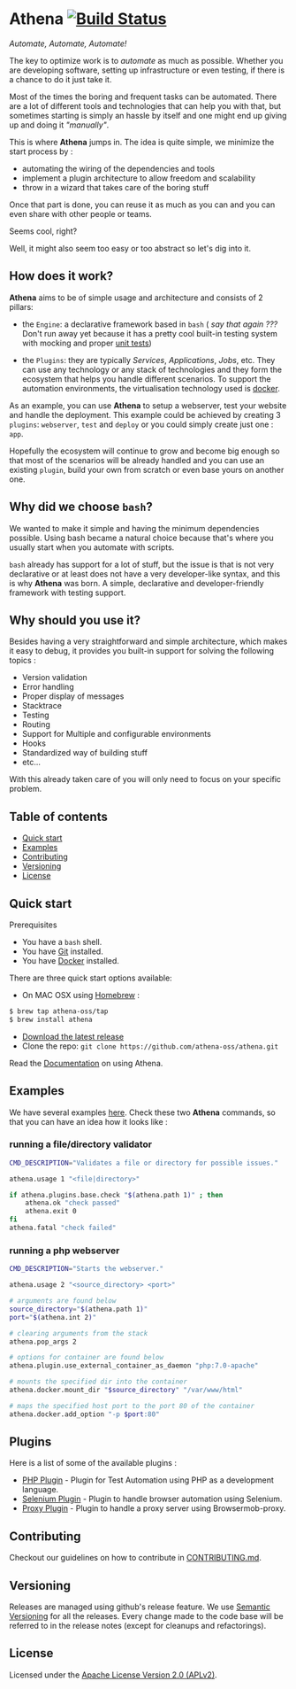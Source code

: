 # Athena [![Build Status](https://travis-ci.org/athena-oss/athena.svg?branch=master)](https://travis-ci.org/athena-oss/athena)

*Automate, Automate, Automate!*

The key to optimize work is to *automate* as much as possible. Whether you are developing software, setting up infrastructure or even testing, if there is a chance to do it just take it.

Most of the times the boring and frequent tasks can be automated. There are a lot of different tools and technologies that can help you with that, but sometimes starting is simply an hassle by itself and one might end up giving up and doing it *"manually"*.

This is where **Athena** jumps in. The idea is quite simple, we minimize the start process by :

 * automating the wiring of the dependencies and tools
 * implement a plugin architecture to allow freedom and scalability
 * throw in a wizard that takes care of the boring stuff

Once that part is done, you can reuse it as much as you can and you can even share with other people or teams.

Seems cool, right?

Well, it might also seem too easy or too abstract so let's dig into it.

## How does it work?

**Athena** aims to be of simple usage and architecture and consists of 2 pillars:

 * the `Engine`: a declarative framework based in `bash` ( *say that again ???* Don't run away yet because it has a pretty cool built-in testing system with mocking and proper [unit tests](tests/))

 * the `Plugins`: they are typically *Services*, *Applications*, *Jobs*, etc. They can use any technology or any stack of technologies and they form the ecosystem that helps you handle different scenarios. To support the automation environments, the virtualisation technology used is [docker](https://www.docker.com/).


As an example, you can use **Athena** to setup a webserver, test your website and handle the deployment. This example could be achieved by creating 3 `plugins`: `webserver`, `test` and `deploy` or you could simply create just one : `app`.

Hopefully the ecosystem will continue to grow and become big enough so that most of the scenarios will be already handled and you can use an existing `plugin`, build your own from scratch or even base yours on another one.

## Why did we choose `bash`?

We wanted to make it simple and having the minimum dependencies possible. Using bash became a natural choice because that's where you usually start when you automate with scripts.

`bash` already has support for a lot of stuff, but the issue is that is not very declarative or at least does not have a very developer-like syntax, and this is why **Athena** was born. A simple, declarative and developer-friendly framework with testing support.

## Why should you use it?

Besides having a very straightforward and simple architecture, which makes it easy to debug, it provides you built-in support for solving the following topics :
  * Version validation
  * Error handling
  * Proper display of messages
  * Stacktrace
  * Testing
  * Routing
  * Support for Multiple and configurable environments
  * Hooks
  * Standardized way of building stuff
  * etc...

With this already taken care of you will only need to focus on your specific problem.

## Table of contents

* [Quick start](#quick-start)
* [Examples](#examples)
* [Contributing](#contributing)
* [Versioning](#versioning)
* [License](#license)


## Quick start

Prerequisites
 * You have a `bash` shell.
 * You have [Git](https://git-scm.com/) installed.
 * You have [Docker](https://www.docker.com/) installed.

There are three quick start options available:

* On MAC OSX using [Homebrew](http://brew.sh/) :
```bash
$ brew tap athena-oss/tap
$ brew install athena
```

* [Download the latest release](https://github.com/athena-oss/athena/releases/latest)
* Clone the repo: `git clone https://github.com/athena-oss/athena.git`

Read the [Documentation](http://athena-oss.github.io/athena) on using Athena.

## Examples

We have several examples [here](docs/examples). Check these two **Athena** commands, so that you can have an idea how it looks like :

### running a file/directory validator
```bash
CMD_DESCRIPTION="Validates a file or directory for possible issues."

athena.usage 1 "<file|directory>"

if athena.plugins.base.check "$(athena.path 1)" ; then
	athena.ok "check passed"
	athena.exit 0
fi
athena.fatal "check failed"
```

### running a php webserver
```bash
CMD_DESCRIPTION="Starts the webserver."

athena.usage 2 "<source_directory> <port>"

# arguments are found below
source_directory="$(athena.path 1)"
port="$(athena.int 2)"

# clearing arguments from the stack
athena.pop_args 2

# options for container are found below
athena.plugin.use_external_container_as_daemon "php:7.0-apache"

# mounts the specified dir into the container
athena.docker.mount_dir "$source_directory" "/var/www/html"

# maps the specified host port to the port 80 of the container
athena.docker.add_option "-p $port:80"
```

## Plugins

Here is a list of some of the available plugins :

* [PHP Plugin](https://github.com/athena-oss/plugin-php) - Plugin for Test Automation using PHP as a development language.
* [Selenium Plugin](https://github.com/athena-oss/plugin-selenium) - Plugin to handle browser automation using Selenium.
* [Proxy Plugin](https://github.com/athena-oss/plugin-selenium) - Plugin to handle a proxy server using Browsermob-proxy.

## Contributing

Checkout our guidelines on how to contribute in [CONTRIBUTING.md](CONTRIBUTING.md).

## Versioning

Releases are managed using github's release feature. We use [Semantic Versioning](http://semver.org) for all
the releases. Every change made to the code base will be referred to in the release notes (except for
cleanups and refactorings).

## License

Licensed under the [Apache License Version 2.0 (APLv2)](LICENSE).
